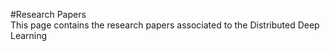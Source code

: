 #Research Papers<br />
This page contains the research papers associated to the Distributed Deep Learning

